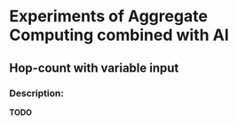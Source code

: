 # Experiments of Aggregate Computing combined with AI 

## Hop-count with variable input

### Description:

**TODO**